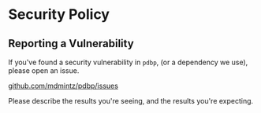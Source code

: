 # Security Policy

## Reporting a Vulnerability

If you've found a security vulnerability in ``pdbp``, (or a dependency we use), please open an issue.

[github.com/mdmintz/pdbp/issues](https://github.com/mdmintz/pdbp/issues)

Please describe the results you're seeing, and the results you're expecting.
